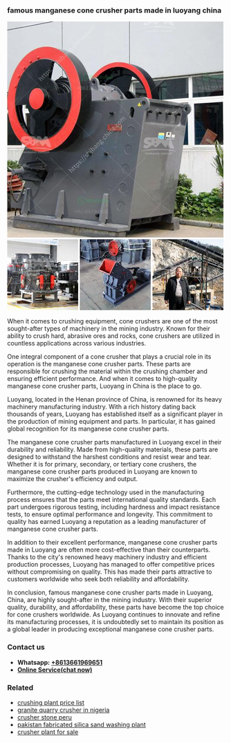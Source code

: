 <h3>famous manganese cone crusher parts made in luoyang china</h3><img src='1706768144.jpg' alt=''><p>When it comes to crushing equipment, cone crushers are one of the most sought-after types of machinery in the mining industry. Known for their ability to crush hard, abrasive ores and rocks, cone crushers are utilized in countless applications across various industries.</p><p>One integral component of a cone crusher that plays a crucial role in its operation is the manganese cone crusher parts. These parts are responsible for crushing the material within the crushing chamber and ensuring efficient performance. And when it comes to high-quality manganese cone crusher parts, Luoyang in China is the place to go.</p><p>Luoyang, located in the Henan province of China, is renowned for its heavy machinery manufacturing industry. With a rich history dating back thousands of years, Luoyang has established itself as a significant player in the production of mining equipment and parts. In particular, it has gained global recognition for its manganese cone crusher parts.</p><p>The manganese cone crusher parts manufactured in Luoyang excel in their durability and reliability. Made from high-quality materials, these parts are designed to withstand the harshest conditions and resist wear and tear. Whether it is for primary, secondary, or tertiary cone crushers, the manganese cone crusher parts produced in Luoyang are known to maximize the crusher's efficiency and output.</p><p>Furthermore, the cutting-edge technology used in the manufacturing process ensures that the parts meet international quality standards. Each part undergoes rigorous testing, including hardness and impact resistance tests, to ensure optimal performance and longevity. This commitment to quality has earned Luoyang a reputation as a leading manufacturer of manganese cone crusher parts.</p><p>In addition to their excellent performance, manganese cone crusher parts made in Luoyang are often more cost-effective than their counterparts. Thanks to the city's renowned heavy machinery industry and efficient production processes, Luoyang has managed to offer competitive prices without compromising on quality. This has made their parts attractive to customers worldwide who seek both reliability and affordability.</p><p>In conclusion, famous manganese cone crusher parts made in Luoyang, China, are highly sought-after in the mining industry. With their superior quality, durability, and affordability, these parts have become the top choice for cone crushers worldwide. As Luoyang continues to innovate and refine its manufacturing processes, it is undoubtedly set to maintain its position as a global leader in producing exceptional manganese cone crusher parts.</p><h3>Contact us</h3><ul><li><strong>Whatsapp:&nbsp;<a href="https://wa.me/8613661969651">+8613661969651</a></strong></li><li><a href="https://swt.shibang-china.com/?git&amp;zhl&amp;famous manganese cone crusher parts made in luoyang china"><strong>Online Service(chat now)</strong></a></li></ul><h3>Related</h3><ul><li><a href='crushing plant price list.md'>crushing plant price list</a></li><li><a href='granite quarry crusher in nigeria.md'>granite quarry crusher in nigeria</a></li><li><a href='crusher stone peru.md'>crusher stone peru</a></li><li><a href='pakistan fabricated silica sand washing plant.md'>pakistan fabricated silica sand washing plant</a></li><li><a href='crusher plant for sale.md'>crusher plant for sale</a></li></ul>